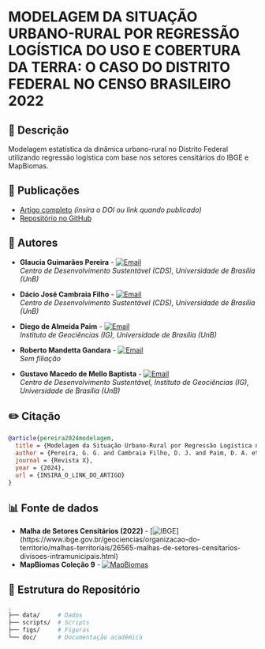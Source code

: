 # MODELAGEM DA SITUAÇÃO URBANO-RURAL POR REGRESSÃO LOGÍSTICA DO USO E COBERTURA DA TERRA: O CASO DO DISTRITO FEDERAL NO CENSO BRASILEIRO 2022

## 📌 Descrição
Modelagem estatística da dinâmica urbano-rural no Distrito Federal utilizando regressão logística com base nos setores censitários do IBGE e MapBiomas.

## 📜 Publicações
- [Artigo completo]() *(insira o DOI ou link quando publicado)*
- [Repositório no GitHub](https://github.com/daciocambraia/artigo_regressao_ibge_mapbiomas)

## 👥 Autores
- **Glaucia Guimarães Pereira** - [![Email](https://img.shields.io/badge/Email-glauciagp23@gmail.com-blue?style=flat&logo=gmail)](mailto:glauciagp23@gmail.com)  
  *Centro de Desenvolvimento Sustentável (CDS), Universidade de Brasília (UnB)*

- **Dácio José Cambraia Filho** - [![Email](https://img.shields.io/badge/Email-daciocambraia@hotmail.com-blue?style=flat&logo=gmail)](mailto:daciocambraia@hotmail.com)  
  *Centro de Desenvolvimento Sustentável (CDS), Universidade de Brasília (UnB)*
  
- **Diego de Almeida Paim** - [![Email](https://img.shields.io/badge/Email-diego.paim@aluno.unb.br-blue?style=flat&logo=gmail)](mailto:diego.paim@aluno.unb.br)  
  *Instituto de Geociências (IG), Universidade de Brasília (UnB)*

- **Roberto Mandetta Gandara** -   [![Email](https://img.shields.io/badge/Email-rgandara@gmail.com-blue?style=flat&logo=gmail)](mailto:rgandara@gmail.com)  
  *Sem filiação*

- **Gustavo Macedo de Mello Baptista** - [![Email](https://img.shields.io/badge/Email-gmbaptista@unb.br-blue?style=flat&logo=gmail)](mailto:gmbaptista@unb.br)  
  *Centro de Desenvolvimento Sustentável, Instituto de Geociências (IG), Universidade de Brasília (UnB)*

## ✏️ Citação
```bibtex
@article{pereira2024modelagem,
  title = {Modelagem da Situação Urbano-Rural por Regressão Logística no DF},
  author = {Pereira, G. G. and Cambraia Filho, D. J. and Paim, D. A. et al.},
  journal = {Revista X},
  year = {2024},
  url = {INSIRA_O_LINK_DO_ARTIGO}
}
```

## 📊 Fonte de dados
- **Malha de Setores Censitários (2022)** - [![IBGE](https://img.shields.io/badge/Fonte-IBGE-blue?logo=data:image/png;base64,...)](https://www.ibge.gov.br/geociencias/organizacao-do-territorio/malhas-territoriais/26565-malhas-de-setores-censitarios-divisoes-intramunicipais.html)  
- **MapBiomas Coleção 9** - [![MapBiomas](https://img.shields.io/badge/Plataforma-MapBiomas-green?logo=leaf)](https://brasil.mapbiomas.org/)

## 📂 Estrutura do Repositório
```bash
.
├── data/     # Dados
├── scripts/  # Scripts
├── figs/     # Figuras
└── doc/      # Documentação acadêmica
```
